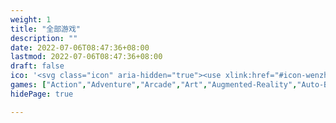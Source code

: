 ```yaml
---
weight: 1
title: "全部游戏"
description: ""
date: 2022-07-06T08:47:36+08:00
lastmod: 2022-07-06T08:47:36+08:00
draft: false
ico: '<svg class="icon" aria-hidden="true"><use xlink:href="#icon-wenzhang"></use></svg>'
games: ["Action","Adventure","Arcade","Art","Augmented-Reality","Auto-Battler","Battle-Royale","Board","Brawler","Breeding","Building","Card","Casual","City-Building","Collectible","DeFi","Dungeon","Educational","eSports","Fantasy","Fighting","Horror","Idle","Logic","Minigame","Mining","MMO","MMORPG","MOBA","Open-World","Party","Platformer","Puzzle","PVP","Racing","RPG","Sci-Fi","Shooter","Simulation","Social","Space","Sports","Strategy","Survival","Tactical","Tower-Defense","Turn-based","Virtual-Reality","Virtual-World"]
hidePage: true

---
```


